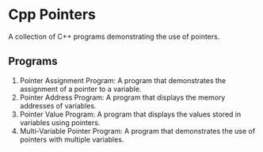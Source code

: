 # Cpp Pointers


A collection of C++ programs demonstrating the use of pointers.

## Programs

1. Pointer Assignment Program: A program that demonstrates the assignment of a pointer to a variable.
2. Pointer Address Program: A program that displays the memory addresses of variables.
3. Pointer Value Program: A program that displays the values stored in variables using pointers.
4. Multi-Variable Pointer Program: A program that demonstrates the use of pointers with multiple variables.
